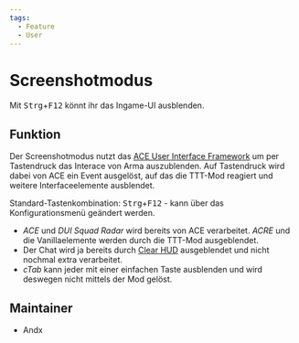 ```yaml
---
tags:
  - Feature
  - User
---
```


# Screenshotmodus

Mit <kbd>Strg</kbd>+<kbd>F12</kbd> könnt ihr das Ingame-UI ausblenden.

## Funktion

Der Screenshotmodus nutzt das [ACE User Interface Framework](https://ace3.acemod.org/wiki/framework/ui-framework) um per Tastendruck das Interace von Arma auszublenden. Auf Tastendruck wird dabei von ACE ein Event ausgelöst, auf das die TTT-Mod reagiert und weitere Interfaceelemente ausblendet.

Standard-Tastenkombination: <kbd>Strg</kbd>+<kbd>F12</kbd> - kann über das Konfigurationsmenü geändert werden.

- *ACE* und *DUI Squad Radar* wird bereits von ACE verarbeitet. *ACRE* und die Vanillaelemente werden durch die TTT-Mod ausgeblendet.
- Der Chat wird ja bereits durch [Clear HUD](clearhud.md) ausgeblendet und nicht nochmal extra verarbeitet.
- *cTab* kann jeder mit einer einfachen Taste ausblenden und wird deswegen nicht mittels der Mod gelöst.

## Maintainer

- Andx
